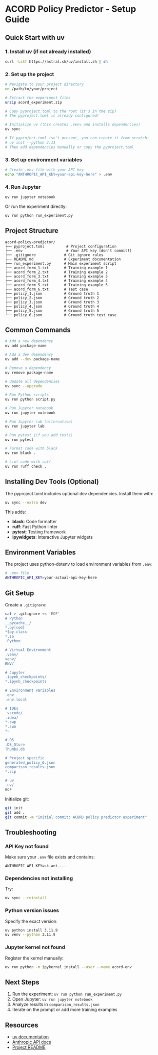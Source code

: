 # ACORD Policy Predictor - Setup Guide

## Quick Start with uv

### 1. Install uv (if not already installed)
```bash
curl -LsSf https://astral.sh/uv/install.sh | sh
```

### 2. Set up the project
```bash
# Navigate to your project directory
cd /path/to/your/project

# Extract the experiment files
unzip acord_experiment.zip

# Copy pyproject.toml to the root (it's in the zip)
# The pyproject.toml is already configured!

# Initialize uv (this creates .venv and installs dependencies)
uv sync

# If pyproject.toml isn't present, you can create it from scratch:
# uv init --python 3.11
# Then add dependencies manually or copy the pyproject.toml
```

### 3. Set up environment variables
```bash
# Create .env file with your API key
echo "ANTHROPIC_API_KEY=your-api-key-here" > .env
```

### 4. Run Jupyter
```bash
uv run jupyter notebook
```

Or run the experiment directly:
```bash
uv run python run_experiment.py
```

## Project Structure

```
acord-policy-predictor/
├── pyproject.toml          # Project configuration
├── .env                    # Your API key (don't commit!)
├── .gitignore             # Git ignore rules
├── README.md              # Experiment documentation
├── run_experiment.py      # Main experiment script
├── acord_form_1.txt       # Training example 1
├── acord_form_2.txt       # Training example 2
├── acord_form_3.txt       # Training example 3
├── acord_form_4.txt       # Training example 4
├── acord_form_5.txt       # Training example 5
├── acord_form_6.txt       # Test case
├── policy_1.json          # Ground truth 1
├── policy_2.json          # Ground truth 2
├── policy_3.json          # Ground truth 3
├── policy_4.json          # Ground truth 4
├── policy_5.json          # Ground truth 5
└── policy_6.json          # Ground truth test case
```

## Common Commands

```bash
# Add a new dependency
uv add package-name

# Add a dev dependency
uv add --dev package-name

# Remove a dependency
uv remove package-name

# Update all dependencies
uv sync --upgrade

# Run Python scripts
uv run python script.py

# Run Jupyter notebook
uv run jupyter notebook

# Run Jupyter lab (alternative)
uv run jupyter lab

# Run pytest (if you add tests)
uv run pytest

# Format code with black
uv run black .

# Lint code with ruff
uv run ruff check .
```

## Installing Dev Tools (Optional)

The pyproject.toml includes optional dev dependencies. Install them with:

```bash
uv sync --extra dev
```

This adds:
- **black**: Code formatter
- **ruff**: Fast Python linter
- **pytest**: Testing framework
- **ipywidgets**: Interactive Jupyter widgets

## Environment Variables

The project uses python-dotenv to load environment variables from `.env`:

```bash
# .env file
ANTHROPIC_API_KEY=your-actual-api-key-here
```

## Git Setup

Create a `.gitignore`:
```bash
cat > .gitignore << 'EOF'
# Python
__pycache__/
*.py[cod]
*$py.class
*.so
.Python

# Virtual Environment
.venv/
venv/
ENV/

# Jupyter
.ipynb_checkpoints/
*.ipynb_checkpoints

# Environment variables
.env
.env.local

# IDEs
.vscode/
.idea/
*.swp
*.swo
*~

# OS
.DS_Store
Thumbs.db

# Project specific
generated_policy_6.json
comparison_results.json
*.zip

# uv
.uv/
EOF
```

Initialize git:
```bash
git init
git add .
git commit -m "Initial commit: ACORD policy predictor experiment"
```

## Troubleshooting

### API Key not found
Make sure your `.env` file exists and contains:
```
ANTHROPIC_API_KEY=sk-ant-...
```

### Dependencies not installing
Try:
```bash
uv sync --reinstall
```

### Python version issues
Specify the exact version:
```bash
uv python install 3.11.9
uv venv --python 3.11.9
```

### Jupyter kernel not found
Register the kernel manually:
```bash
uv run python -m ipykernel install --user --name acord-env
```

## Next Steps

1. Run the experiment: `uv run python run_experiment.py`
2. Open Jupyter: `uv run jupyter notebook`
3. Analyze results in `comparison_results.json`
4. Iterate on the prompt or add more training examples

## Resources

- [uv documentation](https://docs.astral.sh/uv/)
- [Anthropic API docs](https://docs.anthropic.com/)
- [Project README](README.md)
